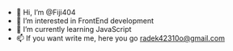 - 👋 Hi, I’m @Fiji404
- 👀 I’m interested in FrontEnd development
- 🌱 I’m currently learning JavaScript
- 📫 If you want write me, here you go radek42310o@gmail.com
